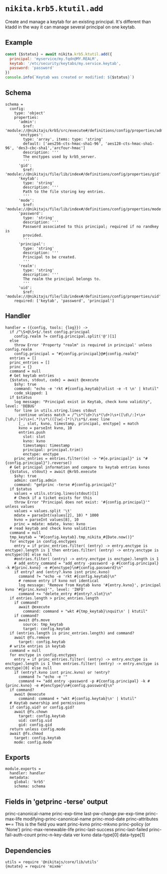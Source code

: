
# `nikita.krb5.ktutil.add`

Create and manage a keytab for an existing principal. It's different than ktadd
in the way it can manage several principal on one keytab.

## Example

```js
const {$status} = await nikita.krb5.ktutil.add({
  principal: 'myservice/my.fqdn@MY.REALM',
  keytab: '/etc/security/keytabs/my.service.keytab',
  password: 'password'
})
console.info(`Keytab was created or modified: ${$status}`)
```

## Schema

    schema =
      config:
        type: 'object'
        properties:
          'admin':
            $ref: 'module://@nikitajs/krb5/src/execute#/definitions/config/properties/admin'
          'enctypes':
            type: 'array', items: type: 'string'
            default: ['aes256-cts-hmac-sha1-96', 'aes128-cts-hmac-sha1-96', 'des3-cbc-sha1','arcfour-hmac']
            description: '''
            The enctypes used by krb5_server.
            '''
          'gid':
            $ref: 'module://@nikitajs/file/lib/index#/definitions/config/properties/gid'
          'keytab':
            type: 'string'
            description: '''
            Path to the file storing key entries.
            '''
          'mode':
            $ref: 'module://@nikitajs/file/lib/index#/definitions/config/properties/mode'
          'password':
            type: 'string'
            description: '''
            Password associated to this principal; required if no randkey is
            provided.
            '''
          'principal':
            type: 'string'
            description: '''
            Principal to be created.
            '''
          'realm':
            type: 'string'
            description: '''
            The realm the principal belongs to.
            '''
          'uid':
            $ref: 'module://@nikitajs/file/lib/index#/definitions/config/properties/uid'
        required: ['keytab', 'password', 'principal']

## Handler

    handler = ({config, tools: {log}}) ->
      if /^\S+@\S+$/.test config.principal
        config.realm ?= config.principal.split('@')[1]
      else
        throw Error 'Property "realm" is required in principal' unless config.realm
        config.principal = "#{config.principal}@#{config.realm}"
      entries = []
      princ_entries = []
      princ = {}
      command = null
      # Get keytab entries
      {$status, stdout, code} = await @execute
        $shy: true
        command: "echo -e 'rkt #{config.keytab}\nlist -e -t \n' | ktutil"
        code_skipped: 1
      if $status
        log message: "Principal exist in Keytab, check kvno validity", level: 'DEBUG'
        for line in utils.string.lines stdout
          continue unless match = /^\s*(\d+)\s*(\d+)\s+([\d\/:]+\s+[\d\/:]+)\s+(.*)\s*\(([\w|-]*)\)\s*$/.exec line
          [_, slot, kvno, timestamp, principal, enctype] = match
          kvno = parseInt kvno, 10
          entries.push
            slot: slot
            kvno: kvno
            timestamps: timestamp
            principal: principal.trim()
            enctype: enctype
        princ_entries = entries.filter((e) -> "#{e.principal}" is "#{config.principal}").reverse()
      # Get principal information and compare to keytab entries kvnos
      {$status, stdout} = await @krb5.execute
        $shy: true
        admin: config.admin
        command: "getprinc -terse #{config.principal}"
      if $status
        values = utils.string.lines(stdout)[1]
        # Check if a ticket exists for this
        throw Error "Principal does not exist: '#{config.principal}'" unless values
        values = values.split '\t'
        mdate = parseInt(values[2], 10) * 1000
        kvno = parseInt values[8], 10
        princ = mdate: mdate, kvno: kvno
      # read keytab and check kvno validities
      command = null
      tmp_keytab = "#{config.keytab}.tmp_nikita_#{Date.now()}"
      for enctype in config.enctypes
        entry = if princ_entries.filter( (entry) -> entry.enctype is enctype).length is 1 then entries.filter( (entry) -> entry.enctype is enctype)[0] else null
        #entries.filter( (entry) -> entry.enctype is enctype).length is 1
        # add_entry_command = "add_entry -password -p #{config.principal} -k #{princ.kvno} -e #{enctype}\n#{config.password}\n"
        if entry? and (entry?.kvno isnt princ.kvno)
          command ?= "echo -e 'rkt #{config.keytab}\n"
          # remove entry if kvno not identical
          log message: "Remove from Keytab kvno '#{entry.kvno}', principal kvno '#{princ.kvno}'", level: 'INFO'
          command += "delete_entry #{entry?.slot}\n"
      if entries.length > princ_entries.length
        if command?
          await @execute
            command: command + "wkt #{tmp_keytab}\nquit\n' | ktutil"
        if command?
          await @fs.move
            source: tmp_keytab
            target: config.keytab
      if (entries.length is princ_entries.length) and command?
        await @fs.remove
          target: config.keytab
      # write entries in keytab
      command = null
      for enctype in config.enctypes
        entry = if princ_entries.filter( (entry) -> entry.enctype is enctype).length is 1 then entries.filter( (entry) -> entry.enctype is enctype)[0] else null
        if (entry?.kvno isnt princ.kvno) or !entry?
          command ?= "echo -e '"
          command += "add_entry -password -p #{config.principal} -k #{princ.kvno} -e #{enctype}\n#{config.password}\n"
      if command?
        await @execute
          command: command + "wkt #{config.keytab}\n' | ktutil"
      # Keytab ownership and permissions
      if config.uid? or config.gid?
        await @fs.chown
          target: config.keytab
          uid: config.uid
          gid: config.gid
      return unless config.mode
      await @fs.chmod
        target: config.keytab
        mode: config.mode

## Exports

    module.exports =
      handler: handler
      metadata:
        global: 'krb5'
        schema: schema

## Fields in 'getprinc -terse' output

princ-canonical-name
princ-exp-time
last-pw-change
pw-exp-time
princ-max-life
modifying-princ-canonical-name
princ-mod-date
princ-attributes <=== This is the field you want
princ-kvno
princ-mkvno
princ-policy (or 'None')
princ-max-renewable-life
princ-last-success
princ-last-failed
princ-fail-auth-count
princ-n-key-data
ver
kvno
data-type[0]
data-type[1]

## Dependencies

    utils = require '@nikitajs/core/lib/utils'
    {mutate} = require 'mixme'
